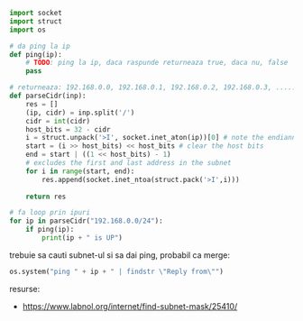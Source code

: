 
```py
import socket
import struct
import os

# da ping la ip
def ping(ip):
    # TODO: ping la ip, daca raspunde returneaza true, daca nu, false
    pass

# returneaza: 192.168.0.0, 192.168.0.1, 192.168.0.2, 192.168.0.3, ...........192.168.0.255 
def parseCidr(inp):
    res = []
    (ip, cidr) = inp.split('/')
    cidr = int(cidr) 
    host_bits = 32 - cidr
    i = struct.unpack('>I', socket.inet_aton(ip))[0] # note the endianness
    start = (i >> host_bits) << host_bits # clear the host bits
    end = start | ((1 << host_bits) - 1)
    # excludes the first and last address in the subnet
    for i in range(start, end):
        res.append(socket.inet_ntoa(struct.pack('>I',i)))
    
    return res

# fa loop prin ipuri
for ip in parseCidr("192.168.0.0/24"):
    if ping(ip):
        print(ip + " is UP")
```

trebuie sa cauti subnet-ul si sa dai ping, probabil ca merge:
```py
os.system("ping " + ip + " | findstr \"Reply from\"")
```

resurse:
- https://www.labnol.org/internet/find-subnet-mask/25410/
